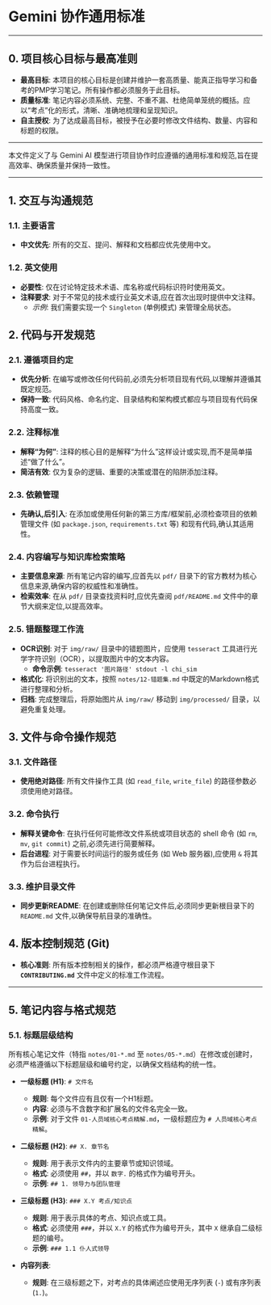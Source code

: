 # Gemini 协作通用标准

---

## 0. 项目核心目标与最高准则

- **最高目标**: 本项目的核心目标是创建并维护一套高质量、能真正指导学习和备考的PMP学习笔记。所有操作都必须服务于此目标。
- **质量标准**: 笔记内容必须系统、完整、不重不漏、杜绝简单笼统的概括。应以“考点”化的形式，清晰、准确地梳理和呈现知识。
- **自主授权**: 为了达成最高目标，被授予在必要时修改文件结构、数量、内容和标题的权限。

---

本文件定义了与 Gemini AI 模型进行项目协作时应遵循的通用标准和规范,旨在提高效率、确保质量并保持一致性。

---

## 1. 交互与沟通规范

### 1.1. 主要语言
- **中文优先**: 所有的交互、提问、解释和文档都应优先使用中文。

### 1.2. 英文使用
- **必要性**: 仅在讨论特定技术术语、库名称或代码标识符时使用英文。
- **注释要求**: 对于不常见的技术或行业英文术语,应在首次出现时提供中文注释。
  - *示例*: 我们需要实现一个 `Singleton` (单例模式) 来管理全局状态。

## 2. 代码与开发规范

### 2.1. 遵循项目约定
- **优先分析**: 在编写或修改任何代码前,必须先分析项目现有代码,以理解并遵循其既定规范。
- **保持一致**: 代码风格、命名约定、目录结构和架构模式都应与项目现有代码保持高度一致。

### 2.2. 注释标准
- **解释“为何”**: 注释的核心目的是解释“为什么”这样设计或实现,而不是简单描述“做了什么”。
- **简洁有效**: 仅为复杂的逻辑、重要的决策或潜在的陷阱添加注释。

### 2.3. 依赖管理
- **先确认,后引入**: 在添加或使用任何新的第三方库/框架前,必须检查项目的依赖管理文件 (如 `package.json`, `requirements.txt` 等) 和现有代码,确认其适用性。

### 2.4. 内容编写与知识库检索策略
- **主要信息来源**: 所有笔记内容的编写,应首先以 `pdf/` 目录下的官方教材为核心信息来源,确保内容的权威性和准确性。
- **检索效率**: 在从 `pdf/` 目录查找资料时,应优先查阅 `pdf/README.md` 文件中的章节大纲来定位,以提高效率。

### 2.5. 错题整理工作流
- **OCR识别**: 对于 `img/raw/` 目录中的错题图片，应使用 `tesseract` 工具进行光学字符识别（OCR），以提取图片中的文本内容。
  - **命令示例**: `tesseract '图片路径' stdout -l chi_sim`
- **格式化**: 将识别出的文本，按照 `notes/12-错题集.md` 中既定的Markdown格式进行整理和分析。
- **归档**: 完成整理后，将原始图片从 `img/raw/` 移动到 `img/processed/` 目录，以避免重复处理。

## 3. 文件与命令操作规范

### 3.1. 文件路径
- **使用绝对路径**: 所有文件操作工具 (如 `read_file`, `write_file`) 的路径参数必须使用绝对路径。

### 3.2. 命令执行
- **解释关键命令**: 在执行任何可能修改文件系统或项目状态的 shell 命令 (如 `rm`, `mv`, `git commit`) 之前,必须先进行简要解释。
- **后台进程**: 对于需要长时间运行的服务或任务 (如 Web 服务器),应使用 `&` 将其作为后台进程执行。

### 3.3. 维护目录文件
- **同步更新README**: 在创建或删除任何笔记文件后,必须同步更新根目录下的 `README.md` 文件,以确保导航目录的准确性。

## 4. 版本控制规范 (Git)

- **核心准则**: 所有版本控制相关的操作，都必须严格遵守根目录下 **`CONTRIBUTING.md`** 文件中定义的标准工作流程。

---
## 5. 笔记内容与格式规范

### 5.1. 标题层级结构
所有核心笔记文件（特指 `notes/01-*.md` 至 `notes/05-*.md`）在修改或创建时，必须严格遵循以下标题层级和编号约定，以确保文档结构的统一性。

-   **一级标题 (H1)**: `# 文件名`
    -   **规则**: 每个文件应有且仅有一个H1标题。
    -   **内容**: 必须与不含数字和扩展名的文件名完全一致。
    -   **示例**: 对于文件 `01-人员域核心考点精解.md`，一级标题应为 `# 人员域核心考点精解`。

-   **二级标题 (H2)**: `## X. 章节名`
    -   **规则**: 用于表示文件内的主要章节或知识领域。
    -   **格式**: 必须使用 `##`，并以 `数字.` 的格式作为编号开头。
    -   **示例**: `## 1. 领导力与团队管理`

-   **三级标题 (H3)**: `### X.Y 考点/知识点`
    -   **规则**: 用于表示具体的考点、知识点或工具。
    -   **格式**: 必须使用 `###`，并以 `X.Y` 的格式作为编号开头，其中 `X` 继承自二级标题的编号。
    -   **示例**: `### 1.1 仆人式领导`

-   **内容列表**:
    -   **规则**: 在三级标题之下，对考点的具体阐述应使用无序列表 (`-`) 或有序列表 (`1.`)。